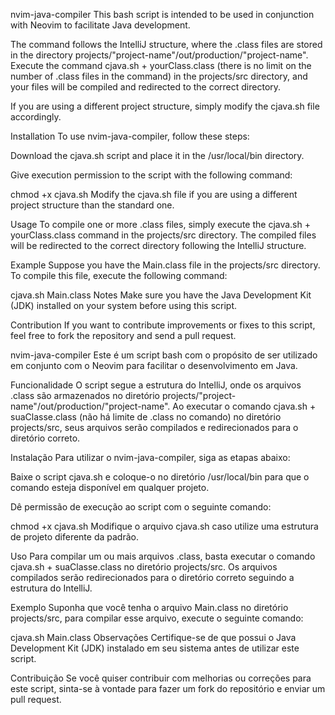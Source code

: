 nvim-java-compiler
This bash script is intended to be used in conjunction with Neovim to facilitate Java development.

The command follows the IntelliJ structure, where the .class files are stored in the directory projects/"project-name"/out/production/"project-name". Execute the command cjava.sh + yourClass.class (there is no limit on the number of .class files in the command) in the projects/src directory, and your files will be compiled and redirected to the correct directory.

If you are using a different project structure, simply modify the cjava.sh file accordingly.

Installation
To use nvim-java-compiler, follow these steps:

Download the cjava.sh script and place it in the /usr/local/bin directory.

Give execution permission to the script with the following command:

chmod +x cjava.sh
Modify the cjava.sh file if you are using a different project structure than the standard one.

Usage
To compile one or more .class files, simply execute the cjava.sh + yourClass.class command in the projects/src directory. The compiled files will be redirected to the correct directory following the IntelliJ structure.

Example
Suppose you have the Main.class file in the projects/src directory. To compile this file, execute the following command:

cjava.sh Main.class
Notes
Make sure you have the Java Development Kit (JDK) installed on your system before using this script.

Contribution
If you want to contribute improvements or fixes to this script, feel free to fork the repository and send a pull request.


nvim-java-compiler
Este é um script bash com o propósito de ser utilizado em conjunto com o Neovim para facilitar o desenvolvimento em Java.

Funcionalidade
O script segue a estrutura do IntelliJ, onde os arquivos .class são armazenados no diretório projects/"project-name"/out/production/"project-name". Ao executar o comando cjava.sh + suaClasse.class (não há limite de .class no comando) no diretório projects/src, seus arquivos serão compilados e redirecionados para o diretório correto.

Instalação
Para utilizar o nvim-java-compiler, siga as etapas abaixo:

Baixe o script cjava.sh e coloque-o no diretório /usr/local/bin para que o comando esteja disponível em qualquer projeto.

Dê permissão de execução ao script com o seguinte comando:

chmod +x cjava.sh
Modifique o arquivo cjava.sh caso utilize uma estrutura de projeto diferente da padrão.

Uso
Para compilar um ou mais arquivos .class, basta executar o comando cjava.sh + suaClasse.class no diretório projects/src. Os arquivos compilados serão redirecionados para o diretório correto seguindo a estrutura do IntelliJ.

Exemplo
Suponha que você tenha o arquivo Main.class no diretório projects/src, para compilar esse arquivo, execute o seguinte comando:


cjava.sh Main.class
Observações
Certifique-se de que possui o Java Development Kit (JDK) instalado em seu sistema antes de utilizar este script.

Contribuição
Se você quiser contribuir com melhorias ou correções para este script, sinta-se à vontade para fazer um fork do repositório e enviar um pull request.
